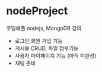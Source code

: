 # nodeProject

코딩애플 nodejs, MongoDB 강의

- 로그인,회원 가입 기능
- 게시물 CRUD, 파일 첨부기능
- 사용자 마이페이지 기능 (아직 미완성)
- 채팅 준비
